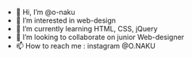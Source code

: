- 👋 Hi, I’m @o-naku
- 👀 I’m interested in web-design
- 🌱 I’m currently learning HTML, CSS, jQuery
- 💞️ I’m looking to collaborate on junior Web-designer
- 📫 How to reach me : instagram @O.NAKU 

